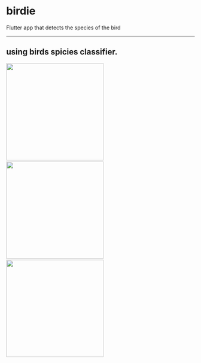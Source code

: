# birdie

Flutter app that detects the species of the bird

---

## using birds spicies classifier.

<p float="left">
  <img src="https://github.com/Il-tech/classification-birds-/tree/master/Bird-species-classifier-flutter-app-master/images/1.jpeg" width="260" />
  &nbsp&nbsp&nbsp&nbsp
  <img src="https://github.com/Il-tech/classification-birds-/tree/master/Bird-species-classifier-flutter-app-master/images/2.jpg" width="260" />
  &nbsp&nbsp&nbsp&nbsp
  <img src="https://github.com/Il-tech/classification-birds-/tree/master/Bird-species-classifier-flutter-app-master/images/3.jpg" width="260" />
</p>
